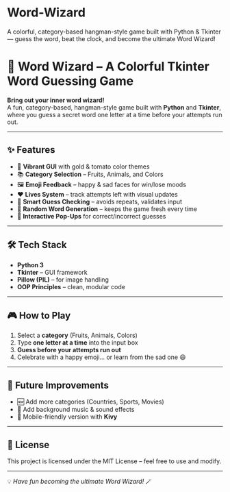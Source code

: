 # Word-Wizard
A colorful, category-based hangman-style game built with Python &amp; Tkinter — guess the word, beat the clock, and become the ultimate Word Wizard!
# 🎯 Word Wizard – A Colorful Tkinter Word Guessing Game

**Bring out your inner word wizard!**  
A fun, category-based, hangman-style game built with **Python** and **Tkinter**, where you guess a secret word one letter at a time before your attempts run out.

---

## ✨ Features

- 🎨 **Vibrant GUI** with gold & tomato color themes  
- 📚 **Category Selection** – Fruits, Animals, and Colors  
- 🖼️ **Emoji Feedback** – happy & sad faces for win/lose moods  
- ❤️ **Lives System** – track attempts left with visual updates  
- 📝 **Smart Guess Checking** – avoids repeats, validates input  
- 🔀 **Random Word Generation** – keeps the game fresh every time  
- 💬 **Interactive Pop-Ups** for correct/incorrect guesses

---

## 🛠️ Tech Stack

- **Python 3**
- **Tkinter** – GUI framework
- **Pillow (PIL)** – for image handling
- **OOP Principles** – clean, modular code

---

## 🎮 How to Play

1. Select a **category** (Fruits, Animals, Colors)
2. Type **one letter at a time** into the input box
3. **Guess before your attempts run out**  
4. Celebrate with a happy emoji… or learn from the sad one 😄

---

## 📌 Future Improvements
- 🆕 Add more categories (Countries, Sports, Movies)
- 🎵 Add background music & sound effects
- 📱 Mobile-friendly version with **Kivy**

---

## 📜 License
This project is licensed under the MIT License – feel free to use and modify.

---

💡 *Have fun becoming the ultimate Word Wizard!* 🪄

